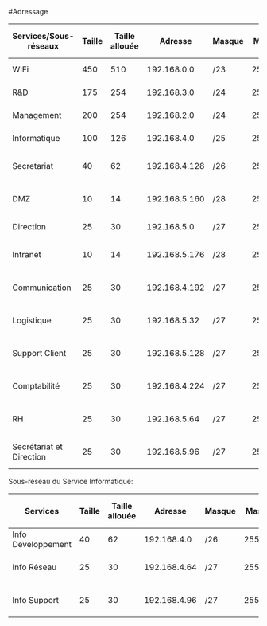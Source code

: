 #Adressage

|Services/Sous-réseaux|Taille|Taille allouée|Adresse|Masque|Masque complet|Intervalle d'adresses disponibles|Adresse de Broadcast|
|-----------|-----------|--------------|-------|----|--------|----------------|---------|
|WiFi|450|510|192.168.0.0|/23|255.255.254.0|192.168.0.1 - 192.168.1.254|192.168.1.255|
|R&D|175|254|192.168.3.0|/24|255.255.255.0|192.168.3.1 - 192.168.3.254|192.168.3.255|
|Management|200|254|192.168.2.0|/24|255.255.255.0|192.168.2.1 - 192.168.2.254|192.168.2.255|
|Informatique|100|126|192.168.4.0|/25|255.255.255.128|192.168.4.1 - 192.168.4.126|192.168.4.127|
|Secretariat|40|62|192.168.4.128|/26|255.255.255.192|192.168.4.129 - 192.168.4.190|192.168.4.191|
|DMZ|10|14|192.168.5.160|/28|255.255.255.240|192.168.5.161 - 192.168.5.174|192.168.5.175|
|Direction|25|30|192.168.5.0|/27|255.255.255.224|192.168.5.1 - 192.168.5.30|192.168.5.31|
|Intranet|10|14|192.168.5.176|/28|255.255.255.240|192.168.5.177 - 192.168.5.190|192.168.5.191|
|Communication|25|30|192.168.4.192|/27|255.255.255.224|192.168.4.193 - 192.168.4.222|192.168.4.223|
|Logistique|25|30|192.168.5.32|/27|255.255.255.224|192.168.5.33 - 192.168.5.62|192.168.5.63|
|Support Client|25|30|192.168.5.128|/27|255.255.255.224|192.168.5.129 - 192.168.5.158|192.168.5.159|
|Comptabilité|25|30|192.168.4.224|/27|255.255.255.224|192.168.4.225 - 192.168.4.254|192.168.4.255|
|RH|25|30|192.168.5.64|/27|255.255.255.224|192.168.5.65 - 192.168.5.94|192.168.5.95|
Secrétariat et Direction|25|30|192.168.5.96|/27|255.255.255.224|192.168.5.97 - 192.168.5.126|192.168.5.127|

Sous-réseau du Service Informatique:

|Services|Taille|Taille allouée|Adresse|Masque|Masque complet|Intervalle d'adresses disponibles|Adresse de Broadcast|
|-----------|-----------|--------------|-------|----|--------|----------------|---------|
|Info Developpement|40|62|192.168.4.0|/26|255.255.255.192|192.168.4.1 - 192.168.4.62|192.168.4.63|
|Info Réseau|25|30|192.168.4.64|/27|255.255.255.224|192.168.4.65 - 192.168.4.94|192.168.4.95|
|Info Support|25|30|192.168.4.96|/27|255.255.255.224|192.168.4.97 - 192.168.4.126|192.168.4.127|
